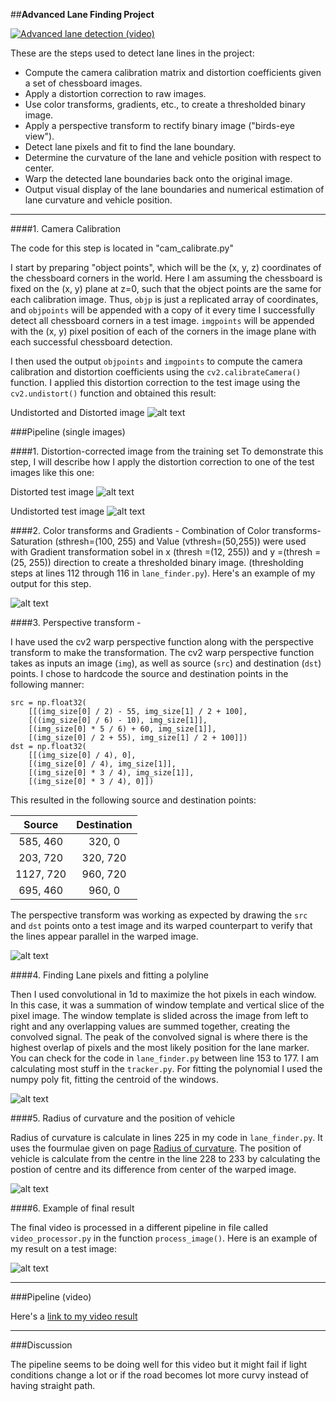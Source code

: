 ##**Advanced Lane Finding Project**

[![Advanced lane detection (video)](./examples/youtube.jpg)](https://www.youtube.com/watch?v=8ZJUr4i9dOM&feature=youtu.be)


These are the steps used to detect lane lines in the  project:

* Compute the camera calibration matrix and distortion coefficients given a set of chessboard images.
* Apply a distortion correction to raw images.
* Use color transforms, gradients, etc., to create a thresholded binary image.
* Apply a perspective transform to rectify binary image ("birds-eye view").
* Detect lane pixels and fit to find the lane boundary.
* Determine the curvature of the lane and vehicle position with respect to center.
* Warp the detected lane boundaries back onto the original image.
* Output visual display of the lane boundaries and numerical estimation of lane curvature and vehicle position.

[//]: # (Image References)

[image1]: ./examples/distor.jpg "Undistorted"
[image2]: ./test_images/test1.jpg "Road Transformed"
[image3]: ./examples/threshold.jpg "Binary Example"
[image4]: ./examples/warped.jpg "Warp Example"
[image5]: ./examples/conv1d.jpg "Fit Visual"
[image6]: ./examples/output_img.jpg "Output"
[video1]: ./project_video.mp4 "Video"
[image7]: ./examples/distort.jpg "distorted"
[image8]: ./examples/undist0.jpg "Undistorted"
[image9]: ./examples/threshold.jpg "Threshold"
[image10]: ./examples/poly_fit.jpg "Poly Fit"

---

####1. Camera Calibration

The code for this step is located in "cam_calibrate.py" 

I start by preparing "object points", which will be the (x, y, z) coordinates of the chessboard corners in the world. Here I am assuming the chessboard is fixed on the (x, y) plane at z=0, such that the object points are the same for each calibration image.  Thus, `objp` is just a replicated array of coordinates, and `objpoints` will be appended with a copy of it every time I successfully detect all chessboard corners in a test image.  `imgpoints` will be appended with the (x, y) pixel position of each of the corners in the image plane with each successful chessboard detection.  

I then used the output `objpoints` and `imgpoints` to compute the camera calibration and distortion coefficients using the `cv2.calibrateCamera()` function.  I applied this distortion correction to the test image using the `cv2.undistort()` function and obtained this result: 

Undistorted and Distorted image
![alt text][image1]

###Pipeline (single images)

####1. Distortion-corrected image from the training set
To demonstrate this step, I will describe how I apply the distortion correction to one of the test images like this one:

Distorted test image
![alt text][image7]

Undistorted test image
![alt text][image8]


####2. Color transforms and Gradients - Combination of Color transforms- Saturation (sthresh=(100, 255) and Value (vthresh=(50,255)) were used with Gradient transformation sobel in x (thresh =(12, 255)) and y =(thresh =(25, 255)) direction to create a thresholded binary image.  (thresholding steps at lines 112 through 116 in `lane_finder.py`).  Here's an example of my output for this step.

![alt text][image3]

####3. Perspective transform -

I have used the cv2 warp perspective function along with the perspective transform to make the transformation. The cv2 warp perspective function takes as inputs an image (`img`), as well as source (`src`) and destination (`dst`) points.  I chose to hardcode the source and destination points in the following manner:

```
src = np.float32(
    [[(img_size[0] / 2) - 55, img_size[1] / 2 + 100],
    [((img_size[0] / 6) - 10), img_size[1]],
    [(img_size[0] * 5 / 6) + 60, img_size[1]],
    [(img_size[0] / 2 + 55), img_size[1] / 2 + 100]])
dst = np.float32(
    [[(img_size[0] / 4), 0],
    [(img_size[0] / 4), img_size[1]],
    [(img_size[0] * 3 / 4), img_size[1]],
    [(img_size[0] * 3 / 4), 0]])

```
This resulted in the following source and destination points:

| Source        | Destination   | 
|:-------------:|:-------------:| 
| 585, 460      | 320, 0        | 
| 203, 720      | 320, 720      |
| 1127, 720     | 960, 720      |
| 695, 460      | 960, 0        |

The perspective transform was working as expected by drawing the `src` and `dst` points onto a test image and its warped counterpart to verify that the lines appear parallel in the warped image.

![alt text][image4]

####4. Finding Lane pixels and fitting a polyline

Then I used convolutional in 1d to maximize the hot pixels in each window. In this case, it was a summation of window template and vertical slice of the pixel image. The window template is slided across the image from left to right and any overlapping values are summed together, creating the convolved signal. The peak of the convolved signal is where there is the highest overlap of pixels and the most likely position for the lane marker. You can check for the code in `lane_finder.py` between line 153 to 177. I am calculating most stuff in the `tracker.py`. For fitting the polynomial I used the numpy poly fit, fitting the centroid of the windows.

![alt text][image5]

####5. Radius of curvature and the position of vehicle

Radius of curvature is calculate in lines 225 in my code in `lane_finder.py`. It uses the fourmulae given on page [Radius of curvature](http://www.intmath.com/applications-differentiation/8-radius-curvature.php). The position of vehicle is calculate from the centre in the line 228 to 233 by calculating the postion of centre and its difference from center of the warped image.

![alt text][image10]

####6. Example of final result

The final video is processed in a different pipeline in file called `video_processor.py` in the function `process_image()`.  Here is an example of my result on a test image:

![alt text][image6]

---

###Pipeline (video)

Here's a [link to my video result](https://youtu.be/8ZJUr4i9dOM)

---

###Discussion

The pipeline seems to be doing well for this video but it might fail if light conditions change a lot or if the road becomes lot more curvy instead of having straight path.

